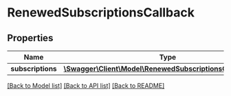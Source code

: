 # RenewedSubscriptionsCallback

## Properties
Name | Type | Description | Notes
------------ | ------------- | ------------- | -------------
**subscriptions** | [**\Swagger\Client\Model\RenewedSubscriptionsCallbackItem[]**](RenewedSubscriptionsCallbackItem.md) |  | [optional] 

[[Back to Model list]](../README.md#documentation-for-models) [[Back to API list]](../README.md#documentation-for-api-endpoints) [[Back to README]](../README.md)


